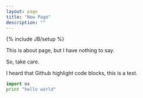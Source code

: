 ```yaml
---
layout: page
title: "New Page"
description: ""
---
```

{% include JB/setup %}

This is about page, but I have nothing to say.

So, take care.

I heard that Github highlight code blocks, this is a test.
```python  
import os  
print "hello world"  
```
